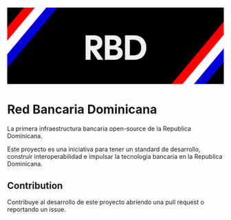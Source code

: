 ![Banner](/public/RBD_Banner.png)

# Red Bancaria Dominicana

La primera infraestructura bancaria open-source de la Republica Dominicana.

Este proyecto es una iniciativa para tener un standard de desarrollo, construir interoperabilidad e impulsar la tecnología bancaria en la Republica Dominicana.

## Contribution
Contribuye al desarrollo de este proyecto abriendo una pull request o reportando un issue.
